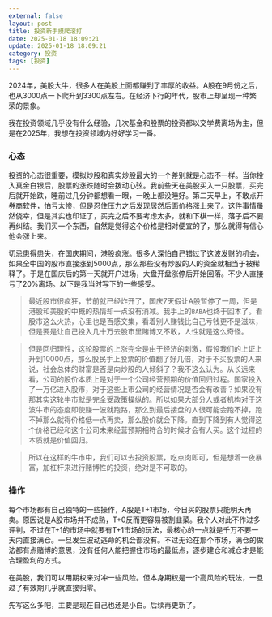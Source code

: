 ```yaml
---
external: false
layout: post
title: 投资新手摸爬滚打
date: 2025-01-18 18:09:21
update: 2025-01-18 18:09:21
category: 投资
tags: [投资]
---
```


2024年，美股大牛，很多人在美股上面都赚到了丰厚的收益。A股在9月份之后，也从3000点一下爬升到3300点左右。在经济下行的年代，股市上却呈现一种繁荣的景象。

我在投资领域几乎没有什么经验，几次基金和股票的投资都以交学费离场为主，但是在2025年，我想在投资领域内好好学习一番。

### 心态

投资的心态很重要，模拟炒股和真实炒股最大的一个差别就是心态不一样。当你投入真金白银后，股票的涨跌随时会拨动心弦。我前些天在美股买入一只股票，买完后就开始跌，睡前过几分钟都想看一眼，一晚上都没睡好。第二天早上，不敢点开券商软件，怕亏太惨，但是忍住压力之后发现居然后面价格涨上来了。这件事情虽然侥幸，但是其实也印证了，买完之后不要考虑太多，就和下棋一样，落子后不要再纠结。我们买一个东西，自然是觉得这个价格是相对便宜的了，那么就得有信心他会涨上来。

切忌患得患失，在国庆期间，港股疯涨。很多人深怕自己错过了这波发财的机会，如果全中国的股市直接涨到5000点，那么那些没有炒股的人的资金就相当于被稀释了。于是在国庆后的第一天就开户进场，大盘开盘涨停后开始回落。不少人直接亏了20%离场。以下是我当时写下的一些感受。

> 最近股市很疯狂，节前就已经炸开了，国庆7天假让A股暂停了一周，但是港股和美股的中概的热情却一点没有消减。我手上的`BABA`也终于回本了。看股市这么火热，心里也是百感交集，看着别人赚钱比自己亏钱更不是滋味，但是要是让自己投入几十万去股市里赌博又不敢，人性就是这么奇怪。

> 但是回归理性，这轮股票的上涨完全是由于经济的刺激，假设我们的上证上升到10000点，那么股民手上股票的价值翻了好几倍，对于不买股票的人来说，社会总体的财富是否是向炒股的人倾斜了？我不这么认为。从长远来看，公司的股价本质上是对于一个公司经营预期的价值回归过程。国家投入了一万亿进入股市，对于这些上市公司的经营情况是否会有改善？如果没有那其实这轮牛市就是完全受政策操纵的。所以如果大部分人或者机构对于这波牛市的态度即使赚一波就跑路，那么到最后接盘的人很可能会跑不掉，跑不掉那么就得价格低一点再卖，那么股价就会下降。直到下降到有人觉得这个价格已经和这个公司未来经营预期相符合的时候才会有人买。这个过程的本质就是价值回归。

> 所以在这样的牛市中，我们可以去投资股票，吃点肉即可，但是想着一夜暴富，加杠杆来进行赌博性的投资，绝对是不可取的。

### 操作

每个市场都有自己独特的一些操作，A股是T+1市场，今日买的股票只能明天再卖。原因说是A股市场并不成熟，T+0反而更容易被割韭菜。我个人对此不作过多评判，不过在T+1的市场中就要有T+1市场的玩法，最核心的一点就是千万不要一天内直接满仓。一旦发生波动逃命的机会都没有。不过无论在那个市场，满仓的做法都有点赌博的意思，没有任何人能把握住市场的最低点，逐步建仓和减仓才是能合理盈利的方式。

在美股，我们可以用期权来对冲一些风险。但本身期权是一个高风险的玩法，一旦过了有效期几乎就直接归零。

先写这么多吧，主要是现在自己也还是小白。后续再更新了。

